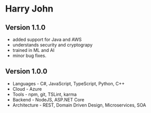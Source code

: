 Harry John
==========

Version 1.1.0
-------------
- added support for Java and AWS
- understands security and cryptograpy
- trained in ML and AI
- minor bug fixes.

Version 1.0.0
-------------
- Languages - C#, JavaScript, TypeScript, Python, C++
- Cloud - Azure
- Tools - npm, git, TSLint, karma
- Backend - NodeJS, ASP.NET Core
- Architecture - REST, Domain Driven Design, Microservices, SOA
  
